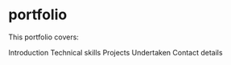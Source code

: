 # portfolio

This portfolio covers:

Introduction
Technical skills
Projects Undertaken
Contact details